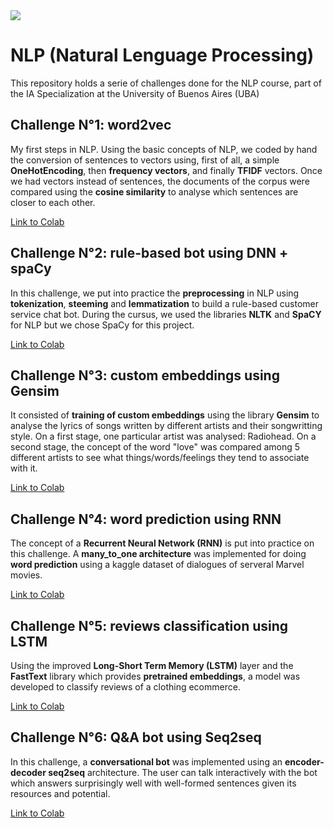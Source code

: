 <img src="https://analyticsinsight.b-cdn.net/wp-content/uploads/2020/09/NLP1-1024x542.jpeg" />

# NLP (Natural Lenguage Processing)

This repository holds a serie of challenges done for the NLP course, part of the IA Specialization at the University of Buenos Aires (UBA)

## Challenge N°1: word2vec

My first steps in NLP. Using the basic concepts of NLP, we coded by hand the conversion of sentences to vectors using, first of all, a simple **OneHotEncoding**, 
then **frequency vectors**, and finally **TFIDF** vectors. Once we had vectors instead of sentences, the documents of the corpus were compared using the **cosine
similarity** to analyse which sentences are closer to each other.

[Link to Colab](https://github.com/franz6ko/natural-lenguage-processing/blob/master/challenge_1_word2vec.ipynb)

## Challenge N°2: rule-based bot using DNN + spaCy

In this challenge, we put into practice the **preprocessing** in NLP using **tokenization**, **steeming** and **lemmatization** to build a rule-based 
customer service chat bot. During the cursus, we used the libraries **NLTK** and **SpaCY** for NLP but we chose SpaCy for this project.

[Link to Colab](https://github.com/franz6ko/natural-lenguage-processing/blob/master/challenge_2_bot_dnn_spacy.ipynb)

## Challenge N°3: custom embeddings using Gensim

It consisted of **training of custom embeddings** using the library **Gensim** to analyse the lyrics of songs written by different artists and their songwritting style. On a first stage, 
one particular artist was analysed: Radiohead. On a second stage, the concept of the word "love" was compared among 5 different artists to see what 
things/words/feelings they tend to associate with it.

[Link to Colab](https://github.com/franz6ko/natural-lenguage-processing/blob/master/challenge_3_custom_embedding_gensim.ipynb)

## Challenge N°4: word prediction using RNN

The concept of a **Recurrent Neural Network (RNN)** is put into practice on this challenge. A **many_to_one architecture** was implemented for doing **word prediction**
using a kaggle dataset of dialogues of serveral Marvel movies.

[Link to Colab](https://github.com/franz6ko/natural-lenguage-processing/blob/master/challenge_4_word_prediction.ipynb)

## Challenge N°5: reviews classification using LSTM

Using the improved **Long-Short Term Memory (LSTM)** layer and the **FastText** library which provides **pretrained embeddings**, a model was developed to classify reviews 
of a clothing ecommerce.

[Link to Colab](https://github.com/franz6ko/natural-lenguage-processing/blob/master/challenge_5_clothing_ecommerce_reviews.ipynb)

## Challenge N°6: Q&A bot using Seq2seq

In this challenge, a **conversational bot** was implemented using an **encoder-decoder seq2seq** architecture. The user can talk interactively with the bot which answers
surprisingly well with well-formed sentences given its resources and potential. 

[Link to Colab](https://github.com/franz6ko/natural-lenguage-processing/blob/master/challenge_6_bot_qa.ipynb)
